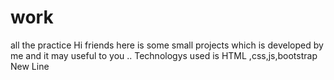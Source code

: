 # work
all the practice 
Hi friends here is some small projects which is developed by me and it may useful to you .. 
Technologys used is HTML ,css,js,bootstrap
New Line
